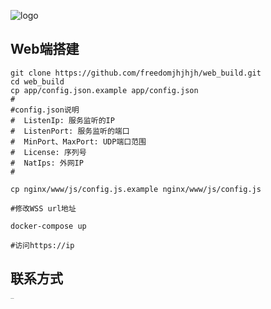 ![logo](https://shreade.cn/image/logo.png)
## Web端搭建

```shell
git clone https://github.com/freedomjhjhjh/web_build.git
cd web_build
cp app/config.json.example app/config.json
#
#config.json说明
#  ListenIp: 服务监听的IP
#  ListenPort: 服务监听的端口
#  MinPort、MaxPort: UDP端口范围
#  License: 序列号
#  NatIps: 外网IP
#

cp nginx/www/js/config.js.example nginx/www/js/config.js

#修改WSS url地址

docker-compose up

#访问https://ip
```

## 联系方式

<img src="https://shreade.cn/image/weixin-qrcode.jpg" alt="avatar" style="zoom:10%;" />
